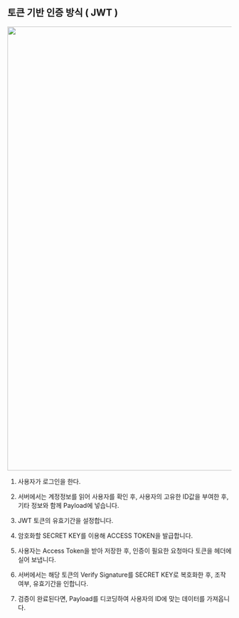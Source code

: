 ## 토큰 기반 인증 방식 ( JWT )

<img src="https://img1.daumcdn.net/thumb/R1280x0/?scode=mtistory2&fname=https%3A%2F%2Ft1.daumcdn.net%2Fcfile%2Ftistory%2F995EC2345B53368912" width="1000px" />

1. 사용자가 로그인을 한다.

2. 서버에서는 계정정보를 읽어 사용자를 확인 후, 사용자의 고유한 ID값을 부여한 후, 기타 정보와 함께 Payload에 넣습니다.

3. JWT 토큰의 유효기간을 설정합니다.

4. 암호화할 SECRET KEY를 이용해 ACCESS TOKEN을 발급합니다.

5. 사용자는 Access Token을 받아 저장한 후, 인증이 필요한 요청마다 토큰을 헤더에 실어 보냅니다.

6. 서버에서는 해당 토큰의 Verify Signature를 SECRET KEY로 복호화한 후, 조작 여부, 유효기간을 인합니다.

7. 검증이 완료된다면, Payload를 디코딩하여 사용자의 ID에 맞는 데이터를 가져옵니다. 

